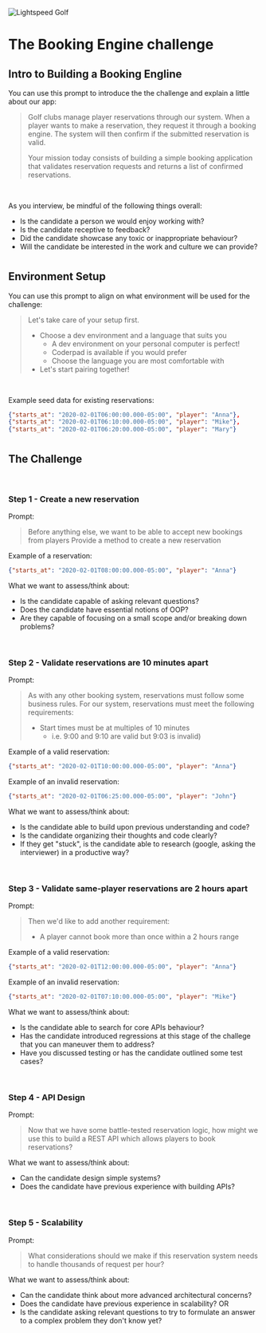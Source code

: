![Lightspeed Golf][crest]

# The Booking Engine challenge

## Intro to Building a Booking Engline
You can use this prompt to introduce the the challenge and explain a little about our app:
> Golf clubs manage player reservations through our system. When a player wants to
make a reservation, they request it through a booking engine. The system will
then confirm if the submitted reservation is valid.
>
> Your mission today consists of building a simple booking application that
validates reservation requests and returns a list of confirmed reservations.

</br>

As you interview, be mindful of the following things overall:

- Is the candidate a person we would enjoy working with?
- Is the candidate receptive to feedback?
- Did the candidate showcase any toxic or inappropriate behaviour?
- Will the candidate be interested in the work and culture we can provide?

#

## Environment Setup

You can use this prompt to align on what environment will be used for the challenge:
> Let's take care of your setup first.
> - Choose a dev environment and a language that suits you
>   - A dev environment on your personal computer is perfect!
>   - Coderpad is available if you would prefer
>   - Choose the language you are most comfortable with
> - Let's start pairing together!

</br>

Example seed data for existing reservations:
```json
{"starts_at": "2020-02-01T06:00:00.000-05:00", "player": "Anna"},
{"starts_at": "2020-02-01T06:10:00.000-05:00", "player": "Mike"},
{"starts_at": "2020-02-01T06:20:00.000-05:00", "player": "Mary"}
```

#

## The Challenge

</br>

### Step 1 - Create a new reservation
Prompt:
> Before anything else, we want to be able to accept new bookings from players
> Provide a method to create a new reservation

Example of a reservation: 
```json
{"starts_at": "2020-02-01T08:00:00.000-05:00", "player": "Anna"}
```

What we want to assess/think about:

- Is the candidate capable of asking relevant questions?
- Does the candidate have essential notions of OOP?
- Are they capable of focusing on a small scope and/or breaking down problems?

</br>

### Step 2 - Validate reservations are 10 minutes apart
Prompt:
> As with any other booking system, reservations must follow some business rules.
> For our system, reservations must meet the following requirements:
>
> - Start times must be at multiples of 10 minutes
>   - i.e. 9:00 and 9:10 are valid but 9:03 is invalid)

Example of a valid reservation:
```json
{"starts_at": "2020-02-01T10:00:00.000-05:00", "player": "Anna"}
```
Example of an invalid reservation:
```json
{"starts_at": "2020-02-01T06:25:00.000-05:00", "player": "John"}
```

What we want to assess/think about:

- Is the candidate able to build upon previous understanding and code?
- Is the candidate organizing their thoughts and code clearly?
- If they get "stuck", is the candidate able to research (google, asking the interviewer) in a productive way?

</br>

### Step 3 - Validate same-player reservations are 2 hours apart
Prompt:
> Then we'd like to add another requirement:
>
> - A player cannot book more than once within a 2 hours range

Example of a valid reservation: 
```json
{"starts_at": "2020-02-01T12:00:00.000-05:00", "player": "Anna"}
```
Example of an invalid reservation: 
```json
{"starts_at": "2020-02-01T07:10:00.000-05:00", "player": "Mike"}
```

What we want to assess/think about:

- Is the candidate able to search for core APIs behaviour?
- Has the candidate introduced regressions at this stage of the challege that you can maneuver them to address?
- Have you discussed testing or has the candidate outlined some test cases?

</br>

### Step 4 - API Design
Prompt:
> Now that we have some battle-tested reservation logic,
how might we use this to build a REST API which allows players to book reservations?

What we want to assess/think about:

- Can the candidate design simple systems?
- Does the candidate have previous experience with building APIs?

</br>

### Step 5 - Scalability
Prompt:
> What considerations should we make if this reservation system needs to handle thousands of request per hour?

What we want to assess/think about:

- Can the candidate think about more advanced architectural concerns?
- Does the candidate have previous experience in scalability?
  OR
- Is the candidate asking relevant questions to try to formulate an answer to a complex problem they don't know yet?

[crest]: https://cdn2.chronogolf.com/assets/logos/Github%20-%20Header.png
